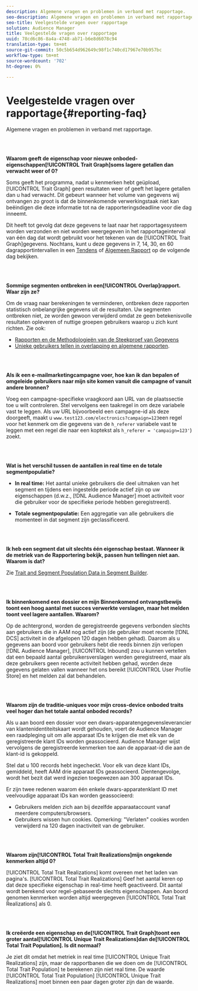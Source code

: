```yaml
---
description: Algemene vragen en problemen in verband met rapportage.
seo-description: Algemene vragen en problemen in verband met rapportage.
seo-title: Veelgestelde vragen over rapportage
solution: Audience Manager
title: Veelgestelde vragen over rapportage
uuid: 78cd6c86-8a4a-4748-ab71-b6e8d6078c94
translation-type: tm+mt
source-git-commit: 50c5b654d962649c98f1c740cd17967e70b957bc
workflow-type: tm+mt
source-wordcount: '702'
ht-degree: 0%

---
```



# Veelgestelde vragen over rapportage{#reporting-faq}

Algemene vragen en problemen in verband met rapportage.

<br> 

<!-- 

faq_reports.xml

 -->

**Waarom geeft de eigenschap voor nieuwe onboded-eigenschappen[!UICONTROL Trait Graph]soms lagere getallen dan verwacht weer of 0?**

Soms geeft het programma, nadat u kenmerken hebt geüpload, [!UICONTROL Trait Graph] geen resultaten weer of geeft het lagere getallen dan u had verwacht. Dit gebeurt wanneer het volume van gegevens wij ontvangen zo groot is dat de binnenkomende verwerkingstaak niet kan beëindigen die deze informatie tot na de rapporteringsdeadline voor die dag inneemt.

Dit heeft tot gevolg dat deze gegevens te laat naar het rapportagesysteem worden verzonden en niet worden weergegeven in het rapportageinterval van één dag dat wordt gebruikt voor het tekenen van de [!UICONTROL Trait Graph]gegevens. Nochtans, kunt u deze gegevens in 7, 14, 30, en 60 dagrapportintervallen in een [Tendens](../reporting/trend-reports.md#trend-report-overview) of [Algemeen Rapport](../reporting/general-reports.md#general-reports-overview) op de volgende dag bekijken.

<br> 

**Sommige segmenten ontbreken in een[!UICONTROL Overlap]rapport. Waar zijn ze?**

Om de vraag naar berekeningen te verminderen, ontbreken deze rapporten statistisch onbelangrijke gegevens uit de resultaten. Uw segmenten ontbreken niet, ze worden gewoon verwijderd omdat ze geen betekenisvolle resultaten opleveren of nuttige groepen gebruikers waarop u zich kunt richten. Zie ook:

* [Rapporten en de Methodologieën van de Steekproef van Gegevens](../reporting/report-sampling.md)
* [Unieke gebruikers tellen in overlapping en algemene rapporten](../reporting/unique-user-counts.md).

<br> 

**Als ik een e-mailmarketingcampagne voer, hoe kan ik dan bepalen of omgeleide gebruikers naar mijn site komen vanuit die campagne of vanuit andere bronnen?**

Voeg een campagne-specifieke vraagkoord aan URL van de plaatssectie toe u wilt controleren. Stel vervolgens een taakregel in om deze variabele vast te leggen. Als uw URL bijvoorbeeld een campagne-id als deze doorgeeft, maakt u `www.test123.com/electronics?campaign=123`een regel voor het kenmerk om die gegevens van de `h_referer` variabele vast te leggen met een regel die naar een koptekst als `h_referer = 'campaign=123'`) zoekt.

<br> 

**Wat is het verschil tussen de aantallen in real time en de totale segmentpopulatie?**

* **In real time:** Het aantal unieke gebruikers die deel uitmaken van het segment en tijdens een ingestelde periode actief zijn op uw eigenschappen (d.w.z., [!DNL Audience Manager] moet activiteit voor die gebruiker voor de specifieke periode hebben geregistreerd).

* **Totale segmentpopulatie:** Een aggregatie van alle gebruikers die momenteel in dat segment zijn geclassificeerd.

<!-- 

<p> <b>Why is data available for total fires for traits but not segments?</b> </p> 
<p>Total fires correspond to page loads. Total trait fires provide the number of times that specific trait has fired. This number will always be equal to, or greater than, your unique user count. By contrast, segments are audience profiles that represent groups of users. Segments don't correlate to page loads or views because they're tied to logic that classifies users based on rules, not individual traits. </p>

 -->

<br> 

**Ik heb een segment dat uit slechts één eigenschap bestaat. Wanneer ik de metriek van de Rapportering bekijk, passen hun tellingen niet aan. Waarom is dat?**

Zie [Trait and Segment Population Data in Segment Builder](../features/segments/segment-builder-data.md).

<br> 

<!-- 

<p> <b>Why would there be a difference between real-time segment population and the unique values?</b> </p> 
<p>Audience Manager uses different methodologies to count traits and segments. </p> 
<p>For traits, the uniques metric represents receipt of data collection. Every time a visitor realizes a particular trait, either in real-time via the DCS, or offline via Inbound, the uniques for that trait goes up by 1. </p> 
<p>For example, a trait uniques of 2,340 over the range of seven days means that 2,340 unique visitors realized that trait over the last seven days. </p> 
<p>Segments are counted differently because their primary purpose is to help you understand your audience better. Every time Audience Manager sees a visitor in real-time who is a member of a given segment, even if that segment isn’t being newly realized or re-realized on a request, the uniques for that segment goes up by 1. </p> 
<p>For example, a segment uniques of 5,000 over the range of seven days means that Audience Manager saw 5,000 unique users in real-time data-collection events over the last seven days who were members of that segment at the time that Audience Manager saw them, regardless of whether that was a new membership or a pre-existing one. </p>

 -->

**Ik binnenkomend een dossier en mijn Binnenkomend ontvangstbewijs toont een hoog aantal met succes verwerkte verslagen, maar het melden toont veel lagere aantallen. Waarom?**

Op de achtergrond, worden de geregistreerde gegevens verbonden slechts aan gebruikers die in AAM nog actief zijn (de gebruiker moet recente [!DNL DCS] activiteit in de afgelopen 120 dagen hebben gehad). Daarom als u gegevens aan boord voor gebruikers hebt die reeds binnen zijn verlopen [!DNL Audience Manager], [!UICONTROL Inbound] zou u kunnen vertellen dat een bepaald aantal gebruikersverslagen werden geregistreerd, maar als deze gebruikers geen recente activiteit hebben gehad, worden deze gegevens gelaten vallen wanneer het ons bereikt [!UICONTROL User Profile Store] en het melden zal dat behandelen.

<br> 

**Waarom zijn de traditie-uniques voor mijn cross-device onboded traits veel hoger dan het totale aantal onboded records?**

Als u aan boord een dossier voor een dwars-apparatengegevensleverancier van klantenidentiteitskaart wordt gehouden, voert de Audience Manager een raadpleging uit om alle apparaat IDs te krijgen die met elk van de geregistreerde klant IDs worden geassocieerd. Audience Manager wijst vervolgens de geregistreerde kenmerken toe aan de apparaat-id die aan de klant-id is gekoppeld.

Stel dat u 100 records hebt ingecheckt. Voor elk van deze klant IDs, gemiddeld, heeft AAM drie apparaat IDs geassocieerd. Dientengevolge, wordt het bezit dat werd ingezien toegewezen aan 300 apparaat IDs.

Er zijn twee redenen waarom één enkele dwars-apparatenklant ID met veelvoudige apparaat IDs kan worden geassocieerd:

* Gebruikers melden zich aan bij dezelfde apparaataccount vanaf meerdere computers/browsers.
* Gebruikers wissen hun cookies. Opmerking: &quot;Verlaten&quot; cookies worden verwijderd na 120 dagen inactiviteit van de gebruiker.

<br> 

**Waarom zijn[!UICONTROL Total Trait Realizations]mijn ongekende kenmerken altijd 0?**

[!UICONTROL Total Trait Realizations] komt overeen met het laden van pagina&#39;s. [!UICONTROL Total Trait Realizations] Geef het aantal keren op dat deze specifieke eigenschap in real-time heeft geactiveerd. Dit aantal wordt berekend voor regel-gebaseerde slechts eigenschappen. Aan boord genomen kenmerken worden altijd weergegeven [!UICONTROL Total Trait Realizations] als 0.

<br> 

**Ik creëerde een eigenschap en de[!UICONTROL Trait Graph]toont een groter aantal[!UICONTROL Unique Trait Realizations]dan de[!UICONTROL Total Trait Population]. Is dit normaal?**

Je ziet dit omdat het metriek in real time [!UICONTROL Unique Trait Realizations] zijn, maar de rapportbanen die we doen om de [!UICONTROL Total Trait Population] te berekenen zijn niet real time. De waarde [!UICONTROL Total Trait Population] [!UICONTROL Unique Trait Realizations] moet binnen een paar dagen groter zijn dan de waarde.
